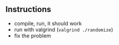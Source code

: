 
## Instructions

* compile, run, it should work
* run with valgrind (`valgrind ./randomize`)
* fix the problem
